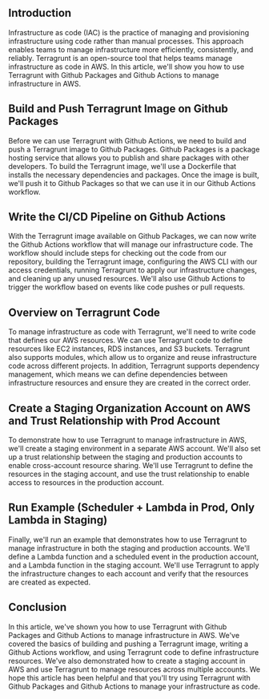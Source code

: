 ## Introduction

Infrastructure as code (IAC) is the practice of managing and provisioning infrastructure using code rather than manual processes. This approach enables teams to manage infrastructure more efficiently, consistently, and reliably. Terragrunt is an open-source tool that helps teams manage infrastructure as code in AWS. In this article, we'll show you how to use Terragrunt with Github Packages and Github Actions to manage infrastructure in AWS.

## Build and Push Terragrunt Image on Github Packages

Before we can use Terragrunt with Github Actions, we need to build and push a Terragrunt image to Github Packages. Github Packages is a package hosting service that allows you to publish and share packages with other developers. To build the Terragrunt image, we'll use a Dockerfile that installs the necessary dependencies and packages. Once the image is built, we'll push it to Github Packages so that we can use it in our Github Actions workflow.

## Write the CI/CD Pipeline on Github Actions

With the Terragrunt image available on Github Packages, we can now write the Github Actions workflow that will manage our infrastructure code. The workflow should include steps for checking out the code from our repository, building the Terragrunt image, configuring the AWS CLI with our access credentials, running Terragrunt to apply our infrastructure changes, and cleaning up any unused resources. We'll also use Github Actions to trigger the workflow based on events like code pushes or pull requests.

## Overview on Terragrunt Code

To manage infrastructure as code with Terragrunt, we'll need to write code that defines our AWS resources. We can use Terragrunt code to define resources like EC2 instances, RDS instances, and S3 buckets. Terragrunt also supports modules, which allow us to organize and reuse infrastructure code across different projects. In addition, Terragrunt supports dependency management, which means we can define dependencies between infrastructure resources and ensure they are created in the correct order.

## Create a Staging Organization Account on AWS and Trust Relationship with Prod Account

To demonstrate how to use Terragrunt to manage infrastructure in AWS, we'll create a staging environment in a separate AWS account. We'll also set up a trust relationship between the staging and production accounts to enable cross-account resource sharing. We'll use Terragrunt to define the resources in the staging account, and use the trust relationship to enable access to resources in the production account.

## Run Example (Scheduler + Lambda in Prod, Only Lambda in Staging)

Finally, we'll run an example that demonstrates how to use Terragrunt to manage infrastructure in both the staging and production accounts. We'll define a Lambda function and a scheduled event in the production account, and a Lambda function in the staging account. We'll use Terragrunt to apply the infrastructure changes to each account and verify that the resources are created as expected.

## Conclusion

In this article, we've shown you how to use Terragrunt with Github Packages and Github Actions to manage infrastructure in AWS. We've covered the basics of building and pushing a Terragrunt image, writing a Github Actions workflow, and using Terragrunt code to define infrastructure resources. We've also demonstrated how to create a staging account in AWS and use Terragrunt to manage resources across multiple accounts. We hope this article has been helpful and that you'll try using Terragrunt with Github Packages and Github Actions to manage your infrastructure as code.
